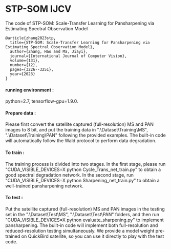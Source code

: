 # STP-SOM IJCV
The code of STP-SOM: Scale-Transfer Learning for Pansharpening via Estimating Spectral Observation Model
````
@article{zhang2023stp,
  title={STP-SOM: Scale-Transfer Learning for Pansharpening via Estimating Spectral Observation Model},
  author={Zhang, Hao and Ma, Jiayi},
  journal={International Journal of Computer Vision},
  volume={131},
  number={12},
  pages={3226--3251},
  year={2023}
}
````

#### running environment :<br>
python=2.7, tensorflow-gpu=1.9.0.

#### Prepare data :<br>
Please first convert the satellite captured (full-resolution) MS and PAN images to 8 bit, and put the training data in ".\Dataset\Training\MS\", ".\Dataset\Training\PAN\" following the provided examples. The built-in code will automatically follow the Wald protocol to perform data degradation.


#### To train :<br>
The training process is divided into two stages. In the first stage, please run "CUDA_VISIBLE_DEVICES=X python Cycle_Trans_net_train.py" to obtain a good spectral degradation network. In the second stage, run "CUDA_VISIBLE_DEVICES=X python Sharpening_net_train.py" to obtain a well-trained pansharpening network.


#### To test :<br>
Put the satellite captured (full-resolution) MS and PAN images in the testing set in the ".\Dataset\Test\MS\", ".\Dataset\Test\PAN\" folders, and then run "CUDA_VISIBLE_DEVICES=X python evaluate_sharpening.py" to implement pansharpening. The built-in code will implement both full-resolution and reduced-resolution testing simultaneously. We provide a model weight pre-trained on QuickBird satellite, so you can use it directly to play with the test code.
